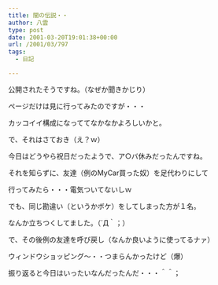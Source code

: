 ```yaml
---
title: 闇の伝説・・
author: 八雲
type: post
date: 2001-03-20T19:01:38+00:00
url: /2001/03/797
tags:
  - 日記

---
```

公開されたそうですね。（なぜか聞きかじり）
  
ページだけは見に行ってみたのですが・・・
  
カッコイイ構成になっててなかなかよろしいかと。

で、それはさておき（え？ｗ）
  
今日はどうやら祝日だったようで、ア○バ休みだったんですね。
  
それを知らずに、友達（例のMyCar買った奴）を足代わりにして
  
行ってみたら・・・電気ついてないしｗ
  
でも、同じ勘違い（というかボケ）をしてしまった方が１名。
  
なんか立ちつくしてました。（´Д｀；）
  
で、その後例の友達を呼び戻し（なんか良いように使ってるナァ）
  
ウィンドウショッピング～・・つまらんかったけど（爆）
  
振り返ると今日はいったいなんだったんだ・・・＾＾；
